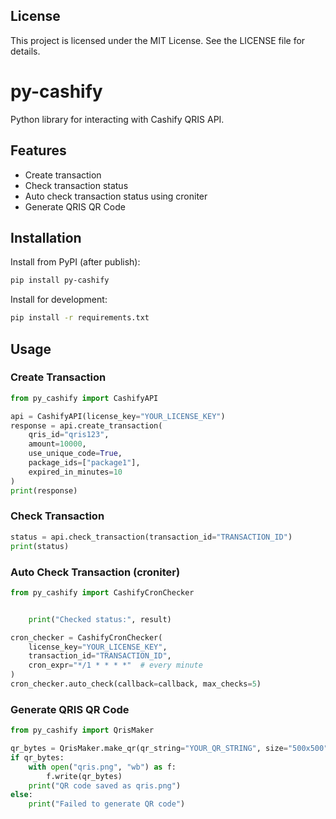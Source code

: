 ## License

This project is licensed under the MIT License. See the LICENSE file for details.

# py-cashify

Python library for interacting with Cashify QRIS API.

## Features
- Create transaction
- Check transaction status
- Auto check transaction status using croniter
- Generate QRIS QR Code

## Installation
Install from PyPI (after publish):
```bash
pip install py-cashify
```

Install for development:
```bash
pip install -r requirements.txt
```

## Usage

### Create Transaction
```python
from py_cashify import CashifyAPI

api = CashifyAPI(license_key="YOUR_LICENSE_KEY")
response = api.create_transaction(
    qris_id="qris123",
    amount=10000,
    use_unique_code=True,
    package_ids=["package1"],
    expired_in_minutes=10
)
print(response)
```

### Check Transaction
```python
status = api.check_transaction(transaction_id="TRANSACTION_ID")
print(status)
```

### Auto Check Transaction (croniter)
```python
from py_cashify import CashifyCronChecker


    print("Checked status:", result)

cron_checker = CashifyCronChecker(
    license_key="YOUR_LICENSE_KEY",
    transaction_id="TRANSACTION_ID",
    cron_expr="*/1 * * * *"  # every minute
)
cron_checker.auto_check(callback=callback, max_checks=5)
```

### Generate QRIS QR Code
```python
from py_cashify import QrisMaker

qr_bytes = QrisMaker.make_qr(qr_string="YOUR_QR_STRING", size="500x500", style=2, color="ea580c")
if qr_bytes:
    with open("qris.png", "wb") as f:
        f.write(qr_bytes)
    print("QR code saved as qris.png")
else:
    print("Failed to generate QR code")
```
